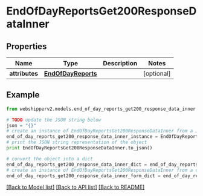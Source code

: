 # EndOfDayReportsGet200ResponseDataInner


## Properties
Name | Type | Description | Notes
------------ | ------------- | ------------- | -------------
**attributes** | [**EndOfDayReports**](EndOfDayReports.md) |  | [optional] 

## Example

```python
from webshipperv2.models.end_of_day_reports_get200_response_data_inner import EndOfDayReportsGet200ResponseDataInner

# TODO update the JSON string below
json = "{}"
# create an instance of EndOfDayReportsGet200ResponseDataInner from a JSON string
end_of_day_reports_get200_response_data_inner_instance = EndOfDayReportsGet200ResponseDataInner.from_json(json)
# print the JSON string representation of the object
print EndOfDayReportsGet200ResponseDataInner.to_json()

# convert the object into a dict
end_of_day_reports_get200_response_data_inner_dict = end_of_day_reports_get200_response_data_inner_instance.to_dict()
# create an instance of EndOfDayReportsGet200ResponseDataInner from a dict
end_of_day_reports_get200_response_data_inner_form_dict = end_of_day_reports_get200_response_data_inner.from_dict(end_of_day_reports_get200_response_data_inner_dict)
```
[[Back to Model list]](../README.md#documentation-for-models) [[Back to API list]](../README.md#documentation-for-api-endpoints) [[Back to README]](../README.md)


